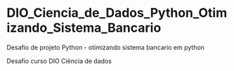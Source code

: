 # DIO_Ciencia_de_Dados_Python_Otimizando_Sistema_Bancario
Desafio de projeto Python - otimizando sistema bancario em python

Desafio curso DIO Ciência de dados 
